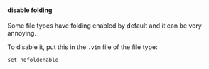 #### disable folding

Some file types have folding enabled by default and it can be very annoying.

To disable it, put this in the `.vim` file of the file type:
```
set nofoldenable
```
